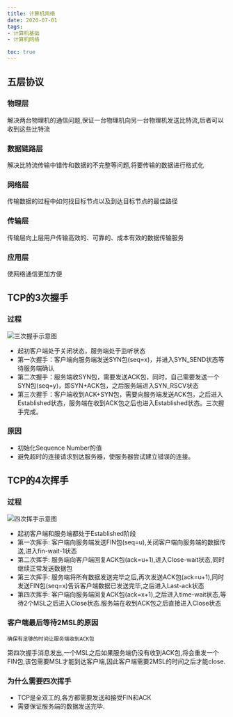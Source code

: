 ```yaml
---
title: 计算机网络
date: 2020-07-01
tags:
- 计算机基础
- 计算机网络

toc: true
---
```


## 五层协议

### 物理层

解决两台物理机的通信问题,保证一台物理机向另一台物理机发送比特流,后者可以收到这些比特流

<!-- more -->

### 数据链路层

解决比特流传输中错传和数据的不完整等问题,将要传输的数据进行格式化

### 网络层

传输数据的过程中如何找目标节点以及到达目标节点的最佳路径

### 传输层

传输层向上层用户传输高效的、可靠的、成本有效的数据传输服务

### 应用层

使网络通信更加方便

## TCP的3次握手

### 过程

![三次握手示意图](三次握手.png)

- 起初客户端处于关闭状态，服务端处于监听状态
- 第一次握手：客户端向服务端发送SYN包(seq=x)，并进入SYN_SEND状态等待服务端确认
- 第二次握手：服务端收SYN包，需要发送ACK包，同时，自己需要发送一个SYN包(seq=y)，即SYN+ACK包，之后服务端进入SYN_RSCV状态
- 第三次握手：客户端收到ACK+SYN包，需要向服务端发送ACK包，之后进入Established状态，服务端在收到ACK包之后也进入Established状态。三次握手完成。

### 原因

- 初始化Sequence Number的值
- 避免超时的连接请求到达服务器，使服务器尝试建立错误的连接。

## TCP的4次挥手

### 过程

![四次挥手示意图](四次挥手.png)

- 起初客户端和服务端都处于Established阶段
- 第一次挥手: 客户端向服务端发送FIN包(seq=u),关闭客户端向服务端的数据传送,进入fin-wait-1状态
- 第二次挥手: 服务端向客户端回复ACK包(ack=u+1),进入Close-wait状态,同时继续正常发送数据包
- 第三次挥手: 服务端将所有数据发送完毕之后,再次发送ACK包(ack=u+1),同时发送FIN包(seq=x)告诉客户端数据已发送完毕,之后进入Last-ack状态
- 第四次挥手: 客户端向服务端回复ACK包(ack=x+1),之后进入time-wait状态,等待2个MSL之后进入Close状态.服务端在收到ACK包之后直接进入Close状态

### 客户端最后等待2MSL的原因

`确保有足够的时间让服务端收到ACK包`

第四次握手消息发出,一个MSL之后如果服务端仍没有收到ACK包,将会重发一个FIN包,该包需要MSL才能到达客户端,因此客户端需要2MSL的时间之后才能close.

### 为什么需要四次挥手

- TCP是全双工的,各方都需要发送和接受FIN和ACK
- 需要保证服务端的数据发送完毕.
